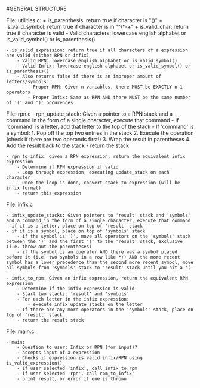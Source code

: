 #GENERAL STRUCTURE

File: utilities.c:
    + is_parenthesis: return true if character is "()"
    + is_valid_symbol: return true if character is in "^/*-+"
    + is_valid_char: return true if character is valid
        - Valid characters: lowercase english alphabet or is_valid_symbol() or is_parenthesis()
        
    - is_valid_expression: return true if all characters of a expression are valid (either RPN or infix)
        - Valid RPN: lowercase english alphabet or is_valid_symbol()
        - Valid Infix: lowercase english alphabet or is_valid_symbol() or is_parenthesis()
        - Also returns false if there is an improper amount of letters/symbols:
            - Proper RPN: Given n variables, there MUST be EXACTLY n-1 operators
            - Proper Infix: Same as RPN AND there MUST be the same number of '(' and ')' occurences
        
File: rpn.c
    - rpn_update_stack: Given a pointer to a RPN stack and a command in the form of a single character, execute that command
        - If 'command' is a letter, add that letter to the top of the stack
        - If 'command' is a symbol:
            1. Pop off the top two entries in the stack
            2. Execute the operation (check if there are two operands first!)
            3. Wrap the result in parentheses
            4. Add the result back to the stack
        - return the stack
        
    - rpn_to_infix: given a RPN expression, return the equivalent infix expression
        - Determine if RPN expression if valid
        - Loop through expression, executing update_stack on each character
        - Once the loop is done, convert stack to expression (will be infix format)
        - return this expression
        
File: infix.c

    - infix_update_stacks: Given pointers to 'result' stack and 'symbols' and a command in the form of a single character, execute that command
    - if it is a letter, place on top of 'result' stack
    - if it is a symbol, place on top of 'symbols' stack
        - if the symbol is ')', move all operators on the 'symbols' stack between the ')' and the first '(' to the 'result' stack, exclusive (i.e. throw out the parentheses) 
        - if the symbol is an operator AND there was a symbol placed before it (i.e. two symbols in a row like *+) AND the more recent symbol has a lower precedence than the second more recent symbol, move all symbols from 'symbols' stack to 'result' stack until you hit a '('

    - infix_to_rpm: Given an infix expression, return the equivalent RPN expression
        - Determine if the infix expression is valid
        - Start two stacks: 'result' and 'symbols'
        - For each letter in the infix expression:
            - execute infix_update_stacks on the letter
        - If there are any more operators in the 'symbols' stack, place on top of 'result' stack
        - return the result stack


File: main.c

    - main:
        - Question to user: Infix or RPN (for input)?
        - accepts input of a expression
        - Checks if expression is valid infix/RPN using is_valid_expression()
        - if user selected 'infix', call infix_to_rpm
        - if user selected 'rpn', call rpm_to_infix'
        - print result, or error if one is thrown
